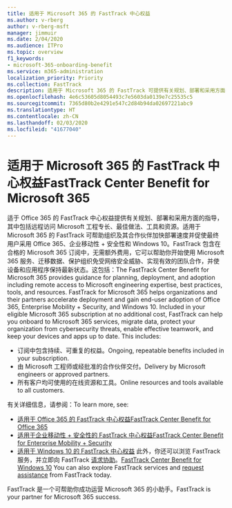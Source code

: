```yaml
---
title: 适用于 Microsoft 365 的 FastTrack 中心权益
ms.author: v-rberg
author: v-rberg-msft
manager: jimmuir
ms.date: 2/04/2020
ms.audience: ITPro
ms.topic: overview
f1_keywords:
- microsoft-365-onboarding-benefit
ms.service: m365-administration
localization_priority: Priority
ms.collection: FastTrack
description: 适用于 Microsoft 365 的 FastTrack 可提供有关规划、部署和采用方面的指导，其中包括远程访问 Microsoft 工程专长、最佳做法、工具和资源。适用于 Microsoft 365 的 FastTrack 可帮助组织及其合作伙伴加快部署速度并促使最终用户采用 Office 365、Windows 10 和企业移动性 + 安全性。
ms.openlocfilehash: 4e6c53605d8054493c7e5603da0139e7c25535c5
ms.sourcegitcommit: 7365d80b2e4291e547c2d84b94da02697221abc9
ms.translationtype: HT
ms.contentlocale: zh-CN
ms.lasthandoff: 02/03/2020
ms.locfileid: "41677040"
---
```

# <a name="fasttrack-center-benefit-for-microsoft-365"></a><span data-ttu-id="eb5df-104">适用于 Microsoft 365 的 FastTrack 中心权益</span><span class="sxs-lookup"><span data-stu-id="eb5df-104">FastTrack Center Benefit for Microsoft 365</span></span>

<span data-ttu-id="eb5df-p102">适于 Office 365 的 FastTrack 中心权益提供有关规划、部署和采用方面的指导，其中包括远程访问 Microsoft 工程专长、最佳做法、工具和资源。适用于 Microsoft 365 的 FastTrack 可帮助组织及其合作伙伴加快部署速度并促使最终用户采用 Office 365、企业移动性 + 安全性和 Windows 10。FastTrack 包含在合格的 Microsoft 365 订阅中，无需额外费用，它可以帮助你开始使用 Microsoft 365 服务、迁移数据、保护组织免受网络安全威胁、实现有效的团队合作，并使设备和应用程序保持最新状态。这包括：</span><span class="sxs-lookup"><span data-stu-id="eb5df-p102">The FastTrack Center Benefit for Microsoft 365 provides guidance for planning, deployment, and adoption including remote access to Microsoft engineering expertise, best practices, tools, and resources. FastTrack for Microsoft 365 helps organizations and their partners accelerate deployment and gain end-user adoption of Office 365, Enterprise Mobility + Security, and Windows 10. Included in your eligible Microsoft 365 subscription at no additional cost, FastTrack can help you onboard to Microsoft 365 services, migrate data, protect your organization from cybersecurity threats, enable effective teamwork, and keep your devices and apps up to date. This includes:</span></span>

- <span data-ttu-id="eb5df-109">订阅中包含持续、可重复的权益。</span><span class="sxs-lookup"><span data-stu-id="eb5df-109">Ongoing, repeatable benefits included in your subscription.</span></span>
- <span data-ttu-id="eb5df-110">由 Microsoft 工程师或经批准的合作伙伴交付。</span><span class="sxs-lookup"><span data-stu-id="eb5df-110">Delivery by Microsoft engineers or approved partners.</span></span>
- <span data-ttu-id="eb5df-111">所有客户均可使用的在线资源和工具。</span><span class="sxs-lookup"><span data-stu-id="eb5df-111">Online resources and tools available to all customers.</span></span>
  
<span data-ttu-id="eb5df-112">有关详细信息，请参阅：</span><span class="sxs-lookup"><span data-stu-id="eb5df-112">To learn more, see:</span></span>

- [<span data-ttu-id="eb5df-113">适用于 Office 365 的 FastTrack 中心权益</span><span class="sxs-lookup"><span data-stu-id="eb5df-113">FastTrack Center Benefit for Office 365</span></span>](O365-fasttrack-benefit-for-office-365.md) 
- [<span data-ttu-id="eb5df-114">适用于企业移动性 + 安全性的 FastTrack 中心权益</span><span class="sxs-lookup"><span data-stu-id="eb5df-114">FastTrack Center Benefit for Enterprise Mobility + Security</span></span>](EMS-fasttrack-benefit-for-EMS.md)
- <span data-ttu-id="eb5df-115">[适用于 Windows 10 的 FastTrack 中心权益](Win-10-fasttrack-benefit-for-Windows-10.md) 此外，你还可以浏览 FastTrack 服务，并立即向 FastTrack [请求协助](https://go.microsoft.com/fwlink/p/?LinkId=2003903)。</span><span class="sxs-lookup"><span data-stu-id="eb5df-115">[FastTrack Center Benefit for Windows 10](Win-10-fasttrack-benefit-for-Windows-10.md) You can also explore FastTrack services and [request assistance](https://go.microsoft.com/fwlink/p/?LinkId=2003903) from FastTrack today.</span></span>

<span data-ttu-id="eb5df-116">FastTrack 是一个可帮助你成功运营 Microsoft 365 的小助手。</span><span class="sxs-lookup"><span data-stu-id="eb5df-116">FastTrack is your partner for Microsoft 365 success.</span></span>
  
  

 